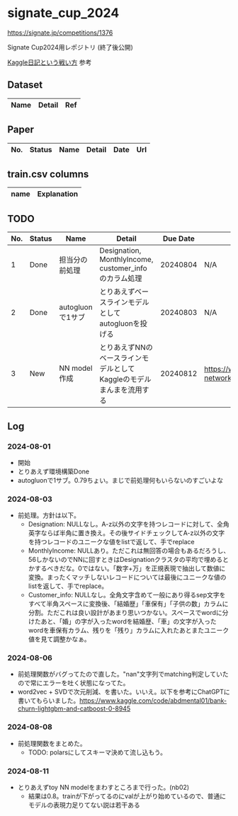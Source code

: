 # signate_cup_2024
https://signate.jp/competitions/1376

Signate Cup2024用レポジトリ (終了後公開)

[Kaggle日記という戦い方](https://zenn.dev/fkubota/articles/3d8afb0e919b555ef068) 参考

## Dataset

|Name|Detail|Ref|
|---|---|---|

## Paper

|No.|Status|Name|Detail|Date|Url|
|---|---|---|---|---|---|

## train.csv columns

|name|Explanation|
|----|----|

## TODO

|No.|Status|Name|Detail|Due Date|URL|
|---|---|---|---|---|---|
| 1 | Done | 担当分の前処理 | Designation, MonthlyIncome, customer_infoのカラム処理  | 20240804 | N/A |
| 2 | Done | autogluonで1サブ | とりあえずベースラインモデルとしてautogluonを投げる | 20240803 | N/A |
| 3 | New | NN model作成 | とりあえずNNのベースラインモデルとしてKaggleのモデルまんまを流用する | 20240812 | https://www.kaggle.com/code/takakookuda/neural-network-based-solution-tensorflow-98-5 |

## Log

### 2024-08-01

- 開始
- とりあえず環境構築Done
- autogluonで1サブ。0.79ちょい。まじで前処理何もいらないのすごいよな

### 2024-08-03

- 前処理。方針は以下。
  - Designation: NULLなし。A-z以外の文字を持つレコードに対して、全角英字ならば半角に置き換え。その後サイドチェックしてA-z以外の文字を持つレコードのユニークな値をlistで返して、手でreplace
  - MonthlyIncome: NULLあり。ただこれは無回答の場合もあるだろうし、56しかないのでNNに回すときはDesignationクラスタの平均で埋めるとかするべきだな。0ではない。「数字+万」を正規表現で抽出して数値に変換。まったくマッチしないレコードについては最後にユニークな値のlistを返して、手でreplace。
  - Customer_info: NULLなし。全角文字含めて一般にあり得るsep文字をすべて半角スペースに変換後、「結婚歴」「車保有」「子供の数」カラムに分割。ただこれは良い設計があまり思いつかない。スペースでwordに分けたあと、「婚」の字が入ったwordを結婚歴、「車」の文字が入ったwordを車保有カラム、残りを「残り」カラムに入れたあとまたユニーク値を見て調整かなぁ。

### 2024-08-06

- 前処理関数がバグってたので直した。"nan"文字列でmatching判定していたので常にエラーを吐く状態になってた。
- word2vec + SVDで次元削減、を書いた。いいえ。以下を参考にChatGPTに書いてもらいました。https://www.kaggle.com/code/abdmental01/bank-churn-lightgbm-and-catboost-0-8945

### 2024-08-08

- 前処理関数をまとめた。
  - TODO: polarsにしてスキーマ決めて流し込もう。

### 2024-08-11

- とりあえずtoy NN modelをまわすところまで行った。(nb02)
  - 結果は0.8。trainが下がってるのにvalが上がり始めているので、普通にモデルの表現力足りてない説は若干ある
